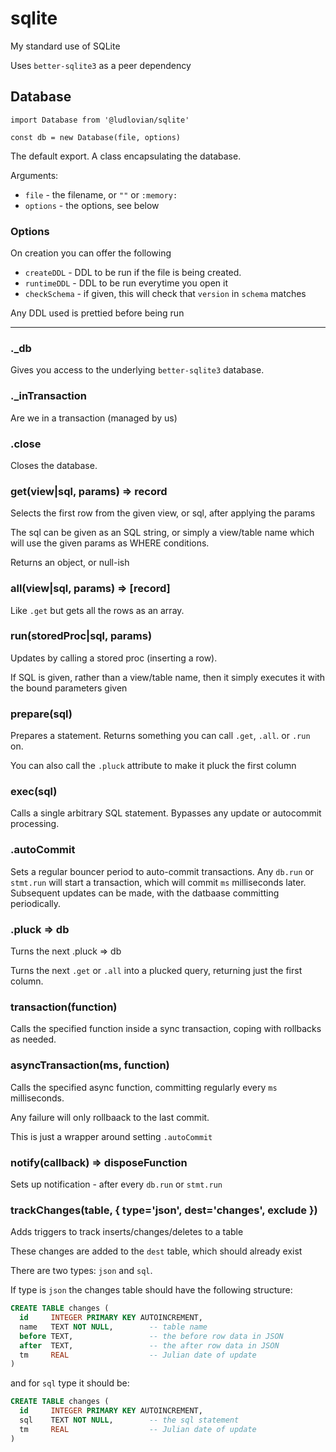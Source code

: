 # sqlite
My standard use of SQLite

Uses `better-sqlite3` as a peer dependency

## Database
```
import Database from '@ludlovian/sqlite'

const db = new Database(file, options)
```

The default export. A class encapsulating the database.

Arguments:
- `file` - the filename, or `""` or `:memory:`
- `options` - the options, see below

### Options

On creation you can offer the following
- `createDDL` - DDL to be run if the file is being created.
- `runtimeDDL` - DDL to be run everytime you open it
- `checkSchema` - if given, this will check that `version` in `schema` matches

Any DDL used is prettied before being run

---

### ._db

Gives you access to the underlying `better-sqlite3` database.

### ._inTransaction

Are we in a transaction (managed by us)

### .close

Closes the database.

### get(view|sql, params) => record

Selects the first row from the given view, or sql, after applying the
params

The sql can be given as an SQL string, or simply a view/table name which
will use the given params as WHERE conditions.

Returns an object, or null-ish

### all(view|sql, params) => [record]

Like `.get` but gets all the rows as an array.

### run(storedProc|sql, params)

Updates by calling a stored proc (inserting a row).

If SQL is given, rather than a view/table name, then it simply
executes it with the bound parameters given

### prepare(sql)

Prepares a statement.
Returns something you can call `.get`, `.all`. or `.run` on.

You can also call the `.pluck` attribute to make it pluck
the first column

### exec(sql)

Calls a single arbitrary SQL statement. Bypasses any update or
autocommit processing.

### .autoCommit

Sets a regular bouncer period to auto-commit transactions.
Any `db.run` or `stmt.run` will start a transaction, which will commit `ms` milliseconds
later. Subsequent updates can be made, with the datbaase committing periodically.

### .pluck => db

Turns the next .pluck => db

Turns the next `.get` or `.all` into a plucked query, returning just the
first column.

### transaction(function)

Calls the specified function inside a sync transaction, coping with
rollbacks as needed.

### asyncTransaction(ms, function)

Calls the specified async function, committing regularly every `ms` milliseconds.

Any failure will only rollbaack to the last commit.

This is just a wrapper around setting `.autoCommit`

### notify(callback) => disposeFunction

Sets up notification - after every `db.run` or `stmt.run`

### trackChanges(table, { type='json', dest='changes', exclude })

Adds triggers to track inserts/changes/deletes to a table

These changes are added to the `dest` table, which should already exist

There are two types: `json` and `sql`.

If type is `json` the changes table should have the following structure:
```sql
CREATE TABLE changes (
  id     INTEGER PRIMARY KEY AUTOINCREMENT,
  name   TEXT NOT NULL,        -- table name
  before TEXT,                 -- the before row data in JSON
  after  TEXT,                 -- the after row data in JSON
  tm     REAL                  -- Julian date of update
)
```

and for `sql` type it should be:
```sql
CREATE TABLE changes (
  id     INTEGER PRIMARY KEY AUTOINCREMENT,
  sql    TEXT NOT NULL,        -- the sql statement
  tm     REAL                  -- Julian date of update
)
```
